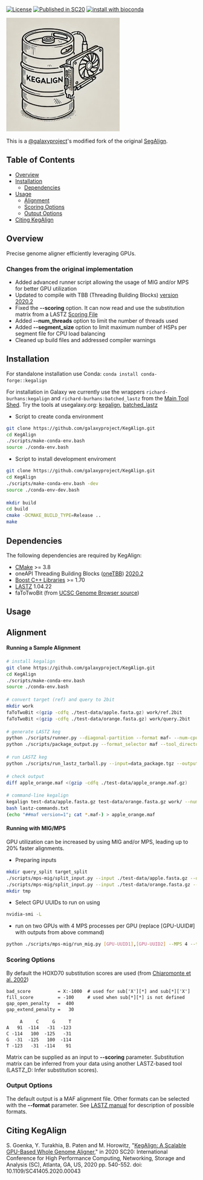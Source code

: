 [license-badge]: https://img.shields.io/badge/License-MIT-yellow.svg 
[license-link]: https://opensource.org/licenses/MIT

[![License][license-badge]][license-link]
[![Published in SC20](https://img.shields.io/badge/published%20in-SC20-blue.svg)](https://doi.ieeecomputersociety.org/10.1109/SC41405.2020.00043)
[![install with bioconda](https://img.shields.io/badge/install%20with-bioconda-brightgreen.svg?style=flat)](http://bioconda.github.io/recipes/kegalign-full/README.html)

<img src="kegalign_logo.webp" width="300">

This is a [@galaxyproject](https://github.com/galaxyproject)'s modified fork of the original [SegAlign](https://github.com/gsneha26/SegAlign). 

## Table of Contents

- [Overview](#overview)
- [Installation](#installation)
  - [Dependencies](#dependencies)
- [Usage](#usage)
  - [Alignment](#alignment)
  - [Scoring Options](#scoring)
  - [Output Options](#output)
- [Citing KegAlign](#cite_kegalign)

## <a name="overview"></a> Overview

Precise genome aligner efficiently leveraging GPUs.

### <a name="changes"></a> Changes from the original implementation

- Added advanced runner script allowing the usage of MIG and/or MPS for better GPU utilization
- Updated to compile with TBB (Threading Building Blocks) [version 2020.2](https://github.com/oneapi-src/oneTBB/releases/tag/v2020.2)
- Fixed the **--scoring** option. It can now read and use the substitution matrix from a LASTZ [Scoring File](https://lastz.github.io/lastz/#fmt_scoring)
- Added **--num_threads** option to limit the number of threads used
- Added **--segment_size** option to limit maximum number of HSPs per segment file for CPU load balancing
- Cleaned up build files and addressed compiler warnings

## <a name="installation"></a> Installation

For standalone installation use Conda: `conda install conda-forge::kegalign`

For installation in Galaxy we currently use the wrappers `richard-burhans:kegalign` and `richard-burhans:batched_lastz` from the [Main Tool Shed](https://toolshed.g2.bx.psu.edu/).
Try the tools at usegalaxy.org: [kegalign](https://usegalaxy.org/root?tool_id=toolshed.g2.bx.psu.edu/repos/richard-burhans/kegalign/kegalign/), [batched_lastz](https://usegalaxy.org/root?tool_id=toolshed.g2.bx.psu.edu/repos/richard-burhans/batched_lastz/batched_lastz/)

* Script to create conda environment

```bash
git clone https://github.com/galaxyproject/KegAlign.git
cd KegAlign
./scripts/make-conda-env.bash
source ./conda-env.bash
```

* Script to install development enviroment

```bash
git clone https://github.com/galaxyproject/KegAlign.git
cd KegAlign
./scripts/make-conda-env.bash -dev
source ./conda-env-dev.bash

mkdir build
cd build
cmake -DCMAKE_BUILD_TYPE=Release ..
make
```
## <a name="dependencies"></a> Dependencies
The following dependencies are required by KegAlign:

  * [CMake](https://cmake.org/) >= 3.8
  * oneAPI Threading Building Blocks ([oneTBB](https://oneapi-src.github.io/oneTBB/)) [2020.2](https://github.com/oneapi-src/oneTBB/releases/tag/v2020.2)
  * [Boost C++ Libraries](https://www.boost.org/) >= 1.70
  * [LASTZ](https://github.com/lastz/lastz) 1.04.22
  * faToTwoBit (from [UCSC Genome Browser source](https://github.com/ucscGenomeBrowser/kent))

## <a name="usage"></a> Usage

## <a name="alignment"></a> Alignment

#### Running a Sample Alignment
```bash
# install kegalign
git clone https://github.com/galaxyproject/KegAlign.git
cd KegAlign
./scripts/make-conda-env.bash
source ./conda-env.bash

# convert target (ref) and query to 2bit
mkdir work
faToTwoBit <(gzip -cdfq ./test-data/apple.fasta.gz) work/ref.2bit
faToTwoBit <(gzip -cdfq ./test-data/orange.fasta.gz) work/query.2bit

# generate LASTZ keg
python ./scripts/runner.py --diagonal-partition --format maf- --num-cpu 16 --num-gpu 1 --output-file data_package.tgz --output-type tarball --tool_directory ./scripts test-data/apple.fasta.gz test-data/orange.fasta.gz
python ./scripts/package_output.py --format_selector maf --tool_directory ./scripts

# run LASTZ keg
python ./scripts/run_lastz_tarball.py --input=data_package.tgz --output=apple_orange.maf --parallel=16

# check output
diff apple_orange.maf <(gzip -cdfq ./test-data/apple_orange.maf.gz)

# command-line kegalign
kegalign test-data/apple.fasta.gz test-data/orange.fasta.gz work/ --num_gpu 1 --num_threads 16 > lastz-commands.txt
bash lastz-commands.txt
(echo "##maf version=1"; cat *.maf-) > apple_orange.maf
```

#### Running with MIG/MPS
GPU utilization can be increased by using MIG and/or MPS, leading up to 20% faster alignments.

* Preparing inputs

```bash
mkdir query_split target_split
./scripts/mps-mig/split_input.py --input ./test-data/apple.fasta.gz --out query_split --to_2bit --goal_bp 20000000
./scripts/mps-mig/split_input.py --input ./test-data/orange.fasta.gz --out target_split --to_2bit --goal_bp 20000000
mkdir tmp
```

* Select GPU UUIDs to run on using

```bash
nvidia-smi -L
```

* run on two GPUs with 4 MPS processes per GPU (replace [GPU-UUID#] with outputs from above command)

```bash
python ./scripts/mps-mig/run_mig.py [GPU-UUID1],[GPU-UUID2] --MPS 4 --target ./target_split --query ./query_split  --tmp_dir ./tmp/ --mps_pipe_dir ./tmp/ --output ./apples_oranges.maf --num_threads 64
```

### <a name="scoring"></a>Scoring Options

By default the HOXD70 substitution scores are used (from [Chiaromonte et al. 2002](https://doi.org/10.1142/9789812799623_0012))

    bad_score          = X:-1000  # used for sub['X'][*] and sub[*]['X']
    fill_score         = -100     # used when sub[*][*] is not defined
    gap_open_penalty   =  400
    gap_extend_penalty =   30

         A     C     G     T
    A   91  -114   -31  -123
    C -114   100  -125   -31
    G  -31  -125   100  -114
    T -123   -31  -114    91

Matrix can be supplied as an input to **--scoring** parameter. Substitution matrix can be inferred from your data using another LASTZ-based tool (LASTZ_D: Infer substitution scores).

### <a name="output"></a>Output Options

The default output is a MAF alignment file. Other formats can be selected with the **--format** parameter.  See [LASTZ manual](https://lastz.github.io/lastz/#formats) for description of possible formats.

## <a name="cite_kegalign"></a> Citing KegAlign

S. Goenka, Y. Turakhia, B. Paten and M. Horowitz,  "[KegAlign: A Scalable GPU-Based Whole Genome Aligner](https://doi.org/10.1109/SC41405.2020.00043)," in 2020 SC20: International Conference for High Performance Computing, Networking, Storage and Analysis (SC), Atlanta, GA, US, 2020 pp. 540-552. doi: 10.1109/SC41405.2020.00043
